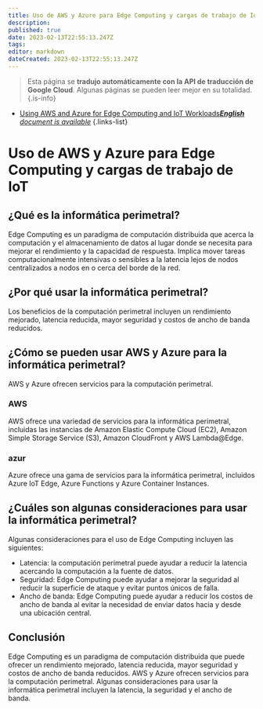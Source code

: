```yaml
---
title: Uso de AWS y Azure para Edge Computing y cargas de trabajo de IoT
description: 
published: true
date: 2023-02-13T22:55:13.247Z
tags: 
editor: markdown
dateCreated: 2023-02-13T22:55:13.247Z
---
```


> Esta página se **tradujo automáticamente con la API de traducción de Google Cloud**.
Algunas páginas se pueden leer mejor en su totalidad.{.is-info}



- [Using AWS and Azure for Edge Computing and IoT Workloads***English** document is available*](/en/Knowledge-base/Cloud/using-aws-and-azure-for-edge-computing-and-iot-workloads)
{.links-list}


# Uso de AWS y Azure para Edge Computing y cargas de trabajo de IoT

## ¿Qué es la informática perimetral?

Edge Computing es un paradigma de computación distribuida que acerca la computación y el almacenamiento de datos al lugar donde se necesita para mejorar el rendimiento y la capacidad de respuesta. Implica mover tareas computacionalmente intensivas o sensibles a la latencia lejos de nodos centralizados a nodos en o cerca del borde de la red.

## ¿Por qué usar la informática perimetral?

Los beneficios de la computación perimetral incluyen un rendimiento mejorado, latencia reducida, mayor seguridad y costos de ancho de banda reducidos.

## ¿Cómo se pueden usar AWS y Azure para la informática perimetral?

AWS y Azure ofrecen servicios para la computación perimetral.

### AWS

AWS ofrece una variedad de servicios para la informática perimetral, incluidas las instancias de Amazon Elastic Compute Cloud (EC2), Amazon Simple Storage Service (S3), Amazon CloudFront y AWS Lambda@Edge.

### azur

Azure ofrece una gama de servicios para la informática perimetral, incluidos Azure IoT Edge, Azure Functions y Azure Container Instances.

## ¿Cuáles son algunas consideraciones para usar la informática perimetral?

Algunas consideraciones para el uso de Edge Computing incluyen las siguientes:

- Latencia: la computación perimetral puede ayudar a reducir la latencia acercando la computación a la fuente de datos.
- Seguridad: Edge Computing puede ayudar a mejorar la seguridad al reducir la superficie de ataque y evitar puntos únicos de falla.
- Ancho de banda: Edge Computing puede ayudar a reducir los costos de ancho de banda al evitar la necesidad de enviar datos hacia y desde una ubicación central.

## Conclusión

Edge Computing es un paradigma de computación distribuida que puede ofrecer un rendimiento mejorado, latencia reducida, mayor seguridad y costos de ancho de banda reducidos. AWS y Azure ofrecen servicios para la computación perimetral. Algunas consideraciones para usar la informática perimetral incluyen la latencia, la seguridad y el ancho de banda.